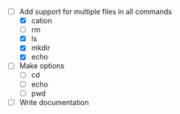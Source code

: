 - [ ] Add support for multiple files in all commands
    - [x] cation
    - [ ] rm
    - [x] ls
    - [x] mkdir
    - [x] echo
- [ ] Make options
    - [ ] cd
    - [ ] echo
    - [ ] pwd
- [ ] Write documentation